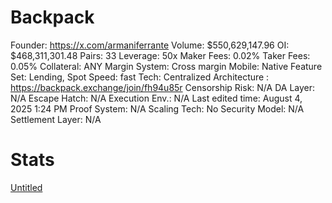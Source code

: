 # Backpack

Founder: https://x.com/armaniferrante
Volume: $550,629,147.96
OI: $468,311,301.48
Pairs: 33
Leverage: 50x
Maker Fees: 0.02%
Taker Fees: 0.05%
Collateral: ANY
Margin System: Cross margin
Mobile: Native
Feature Set: Lending, Spot
Speed: fast
Tech: Centralized Architecture
: https://backpack.exchange/join/fh94u85r
Censorship Risk: N/A
DA Layer: N/A
Escape Hatch: N/A
Execution Env.: N/A
Last edited time: August 4, 2025 1:24 PM
Proof System: N/A
Scaling Tech: No
Security Model: N/A
Settlement Layer: N/A

# Stats

[Untitled](Backpack%202450ef85b7588179a43ce5629e46e0f7/Untitled%202450ef85b75881eabf7cda91fe3a3ede.csv)